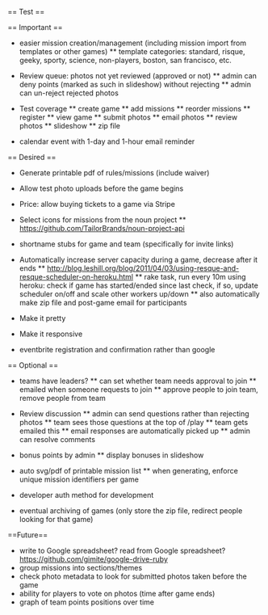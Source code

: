 == Test ==

== Important ==
* easier mission creation/management (including mission import from templates or other games)
** template categories: standard, risque, geeky, sporty, science, non-players, boston, san francisco, etc.

* Review queue: photos not yet reviewed (approved or not)
** admin can deny points (marked as such in slideshow) without rejecting
** admin can un-reject rejected photos

* Test coverage
** create game
** add missions
** reorder missions
** register
** view game
** submit photos
** email photos
** review photos
** slideshow
** zip file

* calendar event with 1-day and 1-hour email reminder

== Desired ==
* Generate printable pdf of rules/missions (include waiver)
* Allow test photo uploads before the game begins
* Price: allow buying tickets to a game via Stripe

* Select icons for missions from the noun project
** https://github.com/TailorBrands/noun-project-api

* shortname stubs for game and team (specifically for invite links)

* Automatically increase server capacity during a game, decrease after it ends
** http://blog.leshill.org/blog/2011/04/03/using-resque-and-resque-scheduler-on-heroku.html
** rake task, run every 10m using heroku: check if game has started/ended since last check, if so, update scheduler on/off and scale other workers up/down
** also automatically make zip file and post-game email for participants
* Make it pretty
* Make it responsive

* eventbrite registration and confirmation rather than google

== Optional ==
* teams have leaders?
** can set whether team needs approval to join
** emailed when someone requests to join
** approve people to join team, remove people from team

* Review discussion
** admin can send questions rather than rejecting photos
** team sees those questions at the top of /play
** team gets emailed this
** email responses are automatically picked up
** admin can resolve comments

* bonus points by admin
** display bonuses in slideshow
* auto svg/pdf of printable mission list
** when generating, enforce unique mission identifiers per game
* developer auth method for development
* eventual archiving of games (only store the zip file, redirect people looking for that game)

==Future==
* write to Google spreadsheet? read from Google spreadsheet? https://github.com/gimite/google-drive-ruby
* group missions into sections/themes
* check photo metadata to look for submitted photos taken before the game
* ability for players to vote on photos (time after game ends)
* graph of team points positions over time